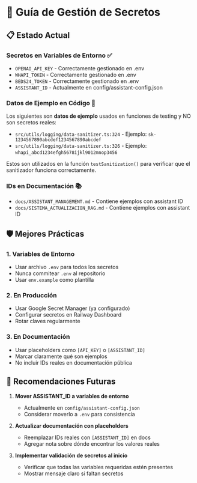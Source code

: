 # 🔐 Guía de Gestión de Secretos

## 📋 Estado Actual

### Secretos en Variables de Entorno ✅
- `OPENAI_API_KEY` - Correctamente gestionado en .env
- `WHAPI_TOKEN` - Correctamente gestionado en .env
- `BEDS24_TOKEN` - Correctamente gestionado en .env
- `ASSISTANT_ID` - Actualmente en config/assistant-config.json

### Datos de Ejemplo en Código 📝
Los siguientes son **datos de ejemplo** usados en funciones de testing y NO son secretos reales:
- `src/utils/logging/data-sanitizer.ts:324` - Ejemplo: `sk-1234567890abcdef1234567890abcdef`
- `src/utils/logging/data-sanitizer.ts:326` - Ejemplo: `whapi_abcd1234efgh5678ijkl9012mnop3456`

Estos son utilizados en la función `testSanitization()` para verificar que el sanitizador funciona correctamente.

### IDs en Documentación 📚
- `docs/ASSISTANT_MANAGEMENT.md` - Contiene ejemplos con assistant ID
- `docs/SISTEMA_ACTUALIZACION_RAG.md` - Contiene ejemplos con assistant ID

## 🛡️ Mejores Prácticas

### 1. Variables de Entorno
- Usar archivo `.env` para todos los secretos
- Nunca commitear `.env` al repositorio
- Usar `env.example` como plantilla

### 2. En Producción
- Usar Google Secret Manager (ya configurado)
- Configurar secretos en Railway Dashboard
- Rotar claves regularmente

### 3. En Documentación
- Usar placeholders como `[API_KEY]` o `[ASSISTANT_ID]`
- Marcar claramente qué son ejemplos
- No incluir IDs reales en documentación pública

## 📝 Recomendaciones Futuras

1. **Mover ASSISTANT_ID a variables de entorno**
   - Actualmente en `config/assistant-config.json`
   - Considerar moverlo a `.env` para consistencia

2. **Actualizar documentación con placeholders**
   - Reemplazar IDs reales con `[ASSISTANT_ID]` en docs
   - Agregar nota sobre dónde encontrar los valores reales

3. **Implementar validación de secretos al inicio**
   - Verificar que todas las variables requeridas estén presentes
   - Mostrar mensaje claro si faltan secretos